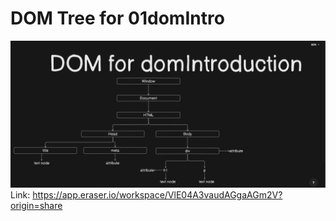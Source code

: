 # DOM Tree for 01domIntro
![DOM tree for domIntro.html](./domIntroimage.png)
Link: https://app.eraser.io/workspace/VlE04A3vaudAGgaAGm2V?origin=share